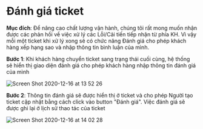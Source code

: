 # Đánh giá ticket

**Mục đích**: Để nâng cao chất lượng vận hành, chúng tôi rất mong muốn nhận được các phản hồi về việc xử lý các Lỗi/Cải tiến tiếp nhận từ phía KH. Vì vậy mỗi một ticket khi xử lý xong sẽ có chức năng Đánh giá cho phép khách hàng xếp hạng sao và nhập thông tin bình luận của mình.

**Bước 1**: Khi khách hàng chuyển ticket sang trạng thái cuối cùng, hệ thống sẽ hiển thị giao diện đánh giá cho phép khách hàng nhập thông tin đánh giá của mình

![Screen Shot 2020-12-16 at 13 52 26](https://user-images.githubusercontent.com/73808891/102315480-d1170580-3fa6-11eb-9564-669cfcb9057a.png)

**Bước 2**: Thông tin đánh giá sẽ được hiển thị ở ticket và cho phép Người tạo ticket cập nhật bằng cách click vào button "Đánh giá". Việc đánh giá sẽ được ghi lại ở lịch sử thao tác của ticket

![Screen Shot 2020-12-16 at 14 02 28](https://user-images.githubusercontent.com/73808891/102315822-63b7a480-3fa7-11eb-809e-f3e514b22674.png)

